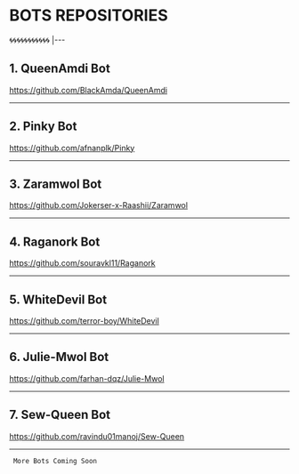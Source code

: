 # BOTS REPOSITORIES

🌀🌀🌀🌀🌀🌀🌀🌀🌀🌀🌀
|---


## 1. QueenAmdi Bot

https://github.com/BlackAmda/QueenAmdi

---

## 2. Pinky Bot

https://github.com/afnanplk/Pinky

---

## 3. Zaramwol Bot

https://github.com/Jokerser-x-Raashii/Zaramwol

---

## 4. Raganork Bot

https://github.com/souravkl11/Raganork

---

## 5. WhiteDevil Bot

https://github.com/terror-boy/WhiteDevil

---

## 6. Julie-Mwol Bot

https://github.com/farhan-dqz/Julie-Mwol

---

## 7. Sew-Queen Bot

https://github.com/ravindu01manoj/Sew-Queen

---

~~~
 More Bots Coming Soon
~~~
